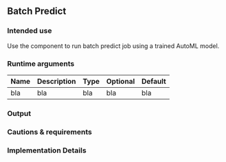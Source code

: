 ## Batch Predict
### Intended use
Use the component to run batch predict job using a trained AutoML model.
### Runtime arguments
|Name|Description|Type|Optional|Default|
|----|-----------|----|--------|-------|
|bla|bla|bla|bla|bla|
### Output
### Cautions & requirements
### Implementation Details

